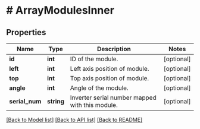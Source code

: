 # # ArrayModulesInner

## Properties

Name | Type | Description | Notes
------------ | ------------- | ------------- | -------------
**id** | **int** | ID of the module. | [optional]
**left** | **int** | Left axis position of module. | [optional]
**top** | **int** | Top axis position of module. | [optional]
**angle** | **int** | Angle of the module. | [optional]
**serial_num** | **string** | Inverter serial number mapped with this module. | [optional]

[[Back to Model list]](../../README.md#models) [[Back to API list]](../../README.md#endpoints) [[Back to README]](../../README.md)
